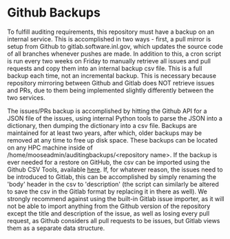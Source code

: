 
# Github Backups

To fulfill auditing requirements, this repository must have a backup on an internal service. This is accomplished in two ways - first, a pull mirror is setup from Github to gitlab.software.inl.gov, which updates the source code of all branches whenever pushes are made. In addition to this, a cron script is run every two weeks on Friday to manually retrieve all issues and pull requests and copy them into an internal backup csv file. This is a full backup each time, not an incremental backup. This is necessary because repository mirroring between Github and Gitlab does NOT retrieve issues and PRs, due to them being implemented slightly differently between the two services. 

The issues/PRs backup is accomplished by hitting the Github API for a JSON file of the issues, using internal Python tools to parse the JSON into a dictionary, then dumping the dictionary into a csv file. Backups are maintained for at least two years, after which, older backups may be removed at any time to free up disk space. These backups can be located on any HPC machine inside of /home/mooseadmin/auditingbackups/\<repository name\>. If the backup is ever needed for a restore on GitHub, the csv can be imported using the Github CSV Tools, available [here](https://www.npmjs.com/package/github-csv-tools). If, for whatever reason, the issues need to be introduced to Gitlab, this can be accomplished by simply renaming the 'body' header in the csv to 'description' (the script can similarly be altered to save the csv in the Gitlab format by replacing it in there as well). We strongly recommend against using the built-in Gitlab issue importer, as it will not be able to import anything from the Github version of the repository except the title and description of the issue, as well as losing every pull request, as Github considers all pull requests to be issues, but Gitlab views them as a separate data structure.